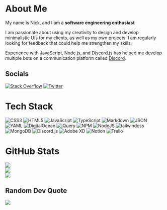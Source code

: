 # About Me
My name is Nick, and I am a **software engineering enthusiast**

I am passionate about using my creativity to design and develop minimalistic UIs for my clients, as well as my own projects. I am regularly looking for feedback that could help me strengthen my skills.

Experience with JavaScript, Node.js, and Discord.js has helped me develop multiple bots on a communication platform called [Discord](https://discord.com/).

## Socials
[![Stack Overflow](https://img.shields.io/badge/-Stackoverflow-FE7A16?logo=stack-overflow&logoColor=white)](https://stackoverflow.com/users/19244184) [![Twitter](https://img.shields.io/badge/Twitter-%231DA1F2.svg?logo=Twitter&logoColor=white)](https://twitter.com/Archasion) 

# Tech Stack
![CSS3](https://img.shields.io/badge/CSS3-%231572B6.svg?style=flat&logo=css3&logoColor=white) ![HTML5](https://img.shields.io/badge/HTML5-%23E34F26.svg?style=flat&logo=html5&logoColor=white) ![JavaScript](https://img.shields.io/badge/JavaScript-%23323330.svg?style=flat&logo=javascript&logoColor=%23F7DF1E) ![TypeScript](https://img.shields.io/badge/TypeScript-%23007ACC.svg?style=flat&logo=typescript&logoColor=white) ![Markdown](https://img.shields.io/badge/Markdown-%23000000.svg?style=flat&logo=markdown&logoColor=white) ![JSON](https://img.shields.io/badge/JSON-%232e2e2e.svg?style=flat&logo=JSON&logoColor=white) ![YAML](https://img.shields.io/badge/YAML-%23cc392f.svg?style=flat&logo=yaml&logoColor=white) ![DigitalOcean](https://img.shields.io/badge/DigitalOcean-%230167ff.svg?style=flat&logo=DigitalOcean&logoColor=white) ![jQuery](https://img.shields.io/badge/jQuery-%230769AD.svg?style=flat&logo=jquery&logoColor=white) ![NPM](https://img.shields.io/badge/NPM-%23000000.svg?style=flat&logo=NPM&logoColor=white) ![NodeJS](https://img.shields.io/badge/Node.js-6DA55F?style=flat&logo=Node.js&logoColor=white) ![tailwindcss](https://img.shields.io/badge/tailwindcss-%2338B2AC.svg?style=flat&logo=tailwind-css&logoColor=white) ![MongoDB](https://img.shields.io/badge/MongoDB-%234ea94b.svg?style=flat&logo=MongoDB&logoColor=white) ![Discord.js](https://img.shields.io/badge/Discord.js-%235865F2.svg?style=flat&logo=Discord&logoColor=white) ![Adobe XD](https://img.shields.io/badge/Adobe%20XD-470137?style=flat&logo=Adobe%20XD&logoColor=#FF61F6) ![Notion](https://img.shields.io/badge/Notion-%23000000.svg?style=flat&logo=Notion&logoColor=white) ![Trello](https://img.shields.io/badge/Trello-%23026AA7.svg?style=flat&logo=Trello&logoColor=white)
# GitHub Stats
![](https://github-readme-stats.vercel.app/api?username=Archasion&theme=dark&hide_border=true&include_all_commits=true&count_private=true)<br/>
![](https://github-readme-streak-stats.herokuapp.com/?user=Archasion&theme=dark&hide_border=true)<br/>
![](https://github-readme-stats.vercel.app/api/top-langs/?username=Archasion&theme=dark&hide_border=true&include_all_commits=true&count_private=true&layout=compact)

## Random Dev Quote
![](https://quotes-github-readme.vercel.app/api?type=horizontal&theme=dark)

  <!-- Proudly created with GPRM ( https://gprm.itsvg.in ) -->
